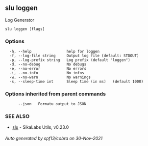 ## slu loggen

Log Generator

```
slu loggen [flags]
```

### Options

```
  -h, --help                help for loggen
  -f, --log-file string     Output log file (default: STDOUT)
  -p, --log-prefix string   Log prefix (default "loggen")
  -d, --no-debug            No debugs
  -e, --no-error            No errors
  -i, --no-info             No infos
  -w, --no-warn             No warnings
  -s, --sleep-time int      Sleep time (in ms)	 (default 1000)
```

### Options inherited from parent commands

```
      --json   Formatu output to JSON
```

### SEE ALSO

* [slu](slu.md)	 - SikaLabs Utils, v0.23.0

###### Auto generated by spf13/cobra on 30-Nov-2021

